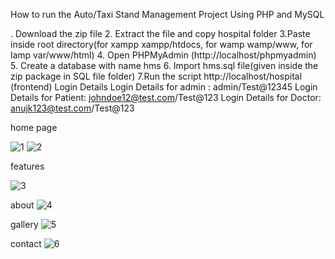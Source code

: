 How to run the Auto/Taxi Stand Management Project Using PHP and MySQL

. Download the zip file
2. Extract the file and copy hospital folder
3.Paste inside root directory(for xampp xampp/htdocs, for wamp wamp/www, for lamp var/www/html)
4. Open PHPMyAdmin (http://localhost/phpmyadmin)
5. Create a database with name hms
6. Import hms.sql file(given inside the zip package in SQL file folder)
7.Run the script http://localhost/hospital (frontend)
Login Details
Login Details for admin : admin/Test@12345
Login Details for Patient: johndoe12@test.com/Test@123
Login Details for Doctor: anujk123@test.com/Test@123

home page

![1](https://github.com/user-attachments/assets/7551db34-05b4-479c-9c2a-ba72bb2cebe8)
![2](https://github.com/user-attachments/assets/1ebb7b3f-dc6a-4e7b-9203-c443e769d0a7)

features

![3](https://github.com/user-attachments/assets/63d89ffd-9e95-4a81-8c8a-78d3623d489a)

about
![4](https://github.com/user-attachments/assets/50af1f26-e4b2-4791-bdc9-5340db232c1c)

gallery
![5](https://github.com/user-attachments/assets/18657e99-5fd3-44a2-9654-8aa4ad215303)

contact
![6](https://github.com/user-attachments/assets/e7b95635-0a8b-44a6-8985-d4e3515f4b9b)

